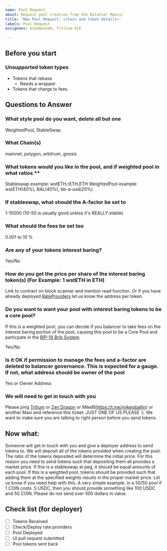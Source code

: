 ```yaml
---
name: Pool Request
about: Request pool creation from the Balancer Maxis/
title: 'New Pool Request: <chain and token details>'
labels: Pool Request
assignees: mikebmikeb, Tritium-VLK

---
```


## Before you start
### Unsupported token types
- Tokens that rebase 
  - Needs a wrapper
- Tokens that charge tx fees.

## Questions to Answer
### What style pool do you want, delete all but one
WeightedPool, StableSwap

### What Chain(s)
mainnet, polygon, arbitrum, gnosis

### What tokens would you like in the pool, and if weighted pool in what ratios **

Stableswap example: wstETH,rETH,ETH
WeightedPool example: wstETH(40%), BAL(40%), bb-a-usd(20%)

### If stableswap, what should the A-factor be set to
1-10000 (10-50 is usually good unless it's REALLY stable)

### What should the fees be set too
0.001 to 10 %

### Are any of your tokens interest baring?
Yes/No

### How do you get the price per share of the interest baring token(s) (For Example: 1 wstETH in ETH) 
Link to contract on block scanner and mention read function.  Or if you have already deployed [RateProviders](https://docs.balancer.fi/reference/contracts/rate-providers.html) let us know the address per token.

###  Do you want to want your pool with interest baring tokens to be a core pool? 
 If this is a weighted pool, you can decide if you balancer to take fees on the interest baring portion of the pool, causing this pool to be a Core Pool and particpate in the [BIP-19 Brib System](https://forum.balancer.fi/t/bip-19-incentivize-core-pools-l2-usage/3329).

Yes/No

### Is it OK if permission to manage the fees and a-factor are deleted to balancer governance.  This is expected for a gauge.  If not, what address should be owner of the pool 
Yes or Owner Address

### We will need to get in touch with you
Please ping [Tritium](https://t.me/tritium_vlk) or [Zen Dragon](https://t.me/Z_Dragon) or MikeB(https://t.me/mikeisballin) or another Maxi and reference this ticket.  JUST ONE OF US PLEASE :).  We want to make sure you are talking to right person before you send tokens.


## Now what:
Someone will get in touch with you and give a deployer address to send tokens to.  We will deposit all of the tokens provided when creating the pool.  The ratio of the tokens deposited will determine the initial price.  For this reason you need to send tokens such that depositing  them all provides a market price.  If this is a stableswap at peg, it should be equal amounts of each pool.  If this is a weighted pool, tokens should be provided such that adding them at the specified weights results in the proper market price.  Let us know if you need help with this.  A very simple example, in a 50/50 pool if 1 COIN costs .5 USDC, then you should provide something like 100 USDC and 50 COIN.  Please do not send over 500 dollars in value.

## Check list (for deployer)
-  [ ] Tokens Received
-  [ ] Check/Deploy rate providers
-  [ ] Pool Deployed
-  [ ] UI pull request submitted
-  [ ] Pool tokens sent back
